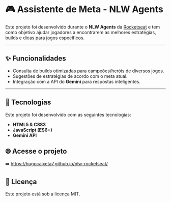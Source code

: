 # 🎮 Assistente de Meta - NLW Agents

Este projeto foi desenvolvido durante o **NLW Agents** da [Rocketseat](https://www.rocketseat.com.br/) e tem como objetivo ajudar jogadores a encontrarem as melhores estratégias, builds e dicas para jogos específicos.  

---

## ✨ Funcionalidades

- Consulta de builds otimizadas para campeões/heróis de diversos jogos.  
- Sugestões de estratégias de acordo com o meta atual.  
- Integração com a API do **Gemini** para respostas inteligentes.  

---

## 🚀 Tecnologias

Este projeto foi desenvolvido com as seguintes tecnologias:

- **HTML5 & CSS3**  
- **JavaScript (ES6+)**    
- **Gemini API**  


## 🌐 Acesse o projeto

➡️ https://hugocaixeta7.github.io/nlw-rocketseat/


## 📜 Licença

Este projeto está sob a licença MIT.




